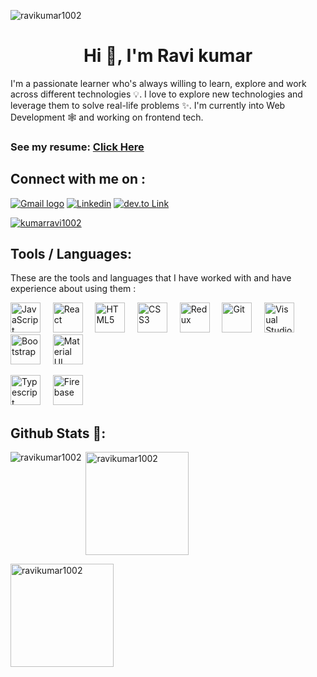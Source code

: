 <p align="left"> <img src="https://komarev.com/ghpvc/?username=ravikumar1002&label=Profile%20views&color=0e75b6&style=flat" alt="ravikumar1002" /> </p>


<h1 align="center">Hi 👋, I'm Ravi kumar</h1>

<p>
I'm a passionate learner who's always willing to learn, explore and work across different technologies 💡. I love to explore new technologies and leverage them to solve real-life problems ✨. I'm currently into Web Development 🕸️ and working on frontend tech.</p>

### See my resume:    [Click Here](https://github.com/ravikumar1002/ravikumar1002/files/10428000/Resume1-23.-.Google.Docs.pdf)


## Connect with me on :  

[![Gmail logo](https://img.shields.io/badge/Gmail-D14836?style=flat&logo=gmail&logoColor=white)](mailto:1002kumarravi@gmail.com)
[![Linkedin](https://img.shields.io/badge/LinkedIn-0077B5?style=flat&logo=linkedin&logoColor=white)](https://www.linkedin.com/in/ravikumar-1002/)
[![dev.to Link](https://img.shields.io/badge/dev.to-0A0A0A?styleflat&logo=dev.to&logoColor=white)](https://dev.to/ravikumar1002)
<p align="left"> <a href="https://twitter.com/kumarravi1002" target="blank"><img src="https://img.shields.io/twitter/follow/kumarravi1002?logo=twitter&style=for-the-badge" alt="kumarravi1002" /></a> </p>

 ## Tools / Languages:

These are the tools and languages that I have worked with and have experience about using them :

<a href="https://developer.mozilla.org/en-US/docs/Web/JavaScript" title="JavaScript"><img src="https://github.com/get-icon/geticon/raw/master/icons/javascript.svg" alt="JavaScript" width="48px" height="48px"></a>  &nbsp;  &nbsp; 
<a href="https://reactjs.org/" title="React"><img src="https://github.com/get-icon/geticon/raw/master/icons/react.svg" alt="React" width="48px" height="48px"></a>   &nbsp;  &nbsp;
<a href="https://www.w3.org/TR/html5/" title="HTML5"><img src="https://github.com/get-icon/geticon/raw/master/icons/html-5.svg" alt="HTML5" width="48px" height="48px"></a>   &nbsp;  &nbsp;
<a href="https://www.w3.org/TR/CSS/" title="CSS3"><img src="https://github.com/get-icon/geticon/raw/master/icons/css-3.svg" alt="CSS3" width="48px" height="48px"></a>   &nbsp;  &nbsp;
<a href="https://redux.js.org/" title="Redux"><img src="https://github.com/get-icon/geticon/raw/master/icons/redux.svg" alt="Redux" width="48px" height="48px"></a>   &nbsp;  &nbsp;
<a href="https://git-scm.com/" title="Git"><img src="https://github.com/get-icon/geticon/raw/master/icons/git-icon.svg" alt="Git" width="48px" height="48px"></a>   &nbsp;  &nbsp;
<a href="https://code.visualstudio.com/" title="Visual Studio Code"><img src="https://github.com/get-icon/geticon/raw/master/icons/visual-studio-code.svg" alt="Visual Studio Code" width="48px" height="48px"></a>  &nbsp;  &nbsp;
<a href="https://getbootstrap.com/" title="Bootstrap"><img src="https://github.com/get-icon/geticon/raw/master/icons/bootstrap.svg" alt="Bootstrap" width="48px" height="48px"></a>  &nbsp;  &nbsp;
<a href="https://material-ui.com/" title="Material UI"><img src="https://github.com/get-icon/geticon/raw/master/icons/material-ui.svg" alt="Material UI" width="48px" height="48px"></a>  &nbsp;  &nbsp;

<a href="https://www.typescriptlang.org/" title="Typescript"><img src="https://github.com/get-icon/geticon/raw/master/icons/typescript-icon.svg" alt="Typescript" width="48px" height="48px"></a>  &nbsp;  &nbsp;
<a href="https://www.firebase.com/" title="Firebase"><img src="https://github.com/get-icon/geticon/raw/master/icons/firebase.svg" alt="Firebase" width="48px" height="48px"></a>


## Github Stats 📃:

<p align="center">
    <img align="left"  src="https://github-readme-stats.vercel.app/api/top-langs?username=ravikumar1002&show_icons=true&locale=en&layout=compact&theme=tokyonight" alt="ravikumar1002" /></p>
    <p>&nbsp;<img align="center"  height="165"  src="https://github-readme-stats.vercel.app/api?username=ravikumar1002&show_icons=true&locale=en&theme=tokyonight" alt="ravikumar1002" /></p>
</p>

<p><img align="center" height="165"    src="https://github-readme-streak-stats.herokuapp.com/?user=ravikumar1002&&theme=tokyonight" alt="ravikumar1002" /></p>


